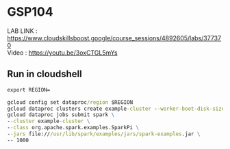 # GSP104

LAB LINK : https://www.cloudskillsboost.google/course_sessions/4892605/labs/377370 \
Video : https://youtu.be/3oxCTGL5mYs

## Run in cloudshell

```cmd
export REGION=
```

```cmd
gcloud config set dataproc/region $REGION
gcloud dataproc clusters create example-cluster --worker-boot-disk-size 500
gcloud dataproc jobs submit spark \
--cluster example-cluster \
--class org.apache.spark.examples.SparkPi \
--jars file:///usr/lib/spark/examples/jars/spark-examples.jar \
-- 1000
```
